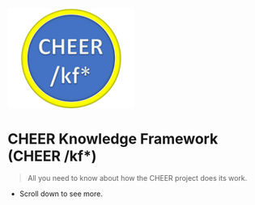 <!--- ![logo](_media/CHEER_logo.svg) --->

<img src="_media/CHEER_logo.svg" width=250/>

# CHEER Knowledge Framework (CHEER /kf*)

> All you need to know about how the CHEER project does its work.

- Scroll down to see more.


